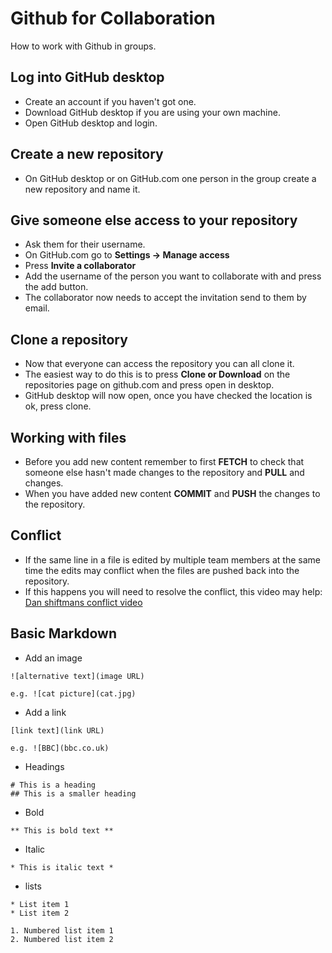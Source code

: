 # Github for Collaboration
 How to work with Github in groups.

## Log into GitHub desktop

* Create an account if you haven't got one.
* Download GitHub desktop if you are using your own machine.
* Open GitHub desktop and login.

## Create a new repository

* On GitHub desktop or on GitHub.com one person in the group create a new repository and name it.

## Give someone else access to your repository

* Ask them for their username.
* On GitHub.com go to **Settings -> Manage access**
* Press **Invite a collaborator** 
* Add the username of the person you want to collaborate with and press the add button.
* The collaborator now needs to accept the invitation send to them by email.

## Clone a repository

* Now that everyone can access the repository you can all clone it.
* The easiest way to do this is to press **Clone or Download** on the repositories page on github.com and press open in desktop.
* GitHub desktop will now open, once you have checked the location is ok, press clone.

## Working with files

* Before you add new content remember to first **FETCH** to check that someone else hasn't made changes to the repository and **PULL** and changes.
* When you have added new content **COMMIT** and **PUSH** the changes to the repository.

## Conflict

* If the same line in a file is edited by multiple team members at the same time the edits may conflict when the files are pushed back into the repository.
* If this happens you will need to resolve the conflict, this video may help:
[Dan shiftmans conflict video](https://www.youtube.com/watch?v=JtIX3HJKwfo&list=PLRqwX-V7Uu6ZF9C0YMKuns9sLDzK6zoiV&index=9
)

## Basic Markdown 

* Add an image

```
![alternative text](image URL) 

e.g. ![cat picture](cat.jpg)

```

* Add a link

```
[link text](link URL)

e.g. ![BBC](bbc.co.uk)
```

* Headings

``` 
# This is a heading
## This is a smaller heading
```

* Bold

```
** This is bold text **
```

* Italic

```
* This is italic text *
```

* lists

```
* List item 1
* List item 2

1. Numbered list item 1
2. Numbered list item 2
```


